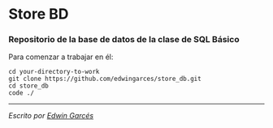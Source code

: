 # Store BD
### Repositorio de la base de datos de la clase de SQL Básico

Para comenzar a trabajar en él:

```
cd your-directory-to-work
git clone https://github.com/edwingarces/store_db.git
cd store_db
code ./
```

---

*Escrito por [Edwin Garcés](https://github.com/edwingarces)*